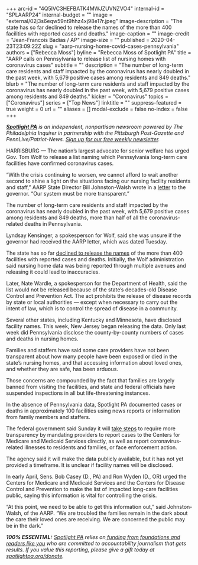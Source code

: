 +++
arc-id = "4Q5IVC3HEFBATK4MWJZUVNZVO4"
internal-id = "SPLAARP24"
internal-budget = ""
image = "external/02j3s6eqw59nt9hhz4xj98e17r.jpeg"
image-description = "The state has so far declined to release the names of the more than 400 facilities with reported cases and deaths."
image-caption = ""
image-credit = "Jean-Francois Badias / AP"
image-size = ""
published = 2020-04-23T23:09:22Z
slug = "aarp-nursing-home-covid-cases-pennsylvania"
authors = ["Rebecca Moss"]
byline = "Rebecca Moss of Spotlight PA"
title = "AARP calls on Pennsylvania to release list of nursing homes with coronavirus cases"
subtitle = ""
description = "The number of long-term care residents and staff impacted by the coronavirus has nearly doubled in the past week, with 5,679 positive cases among residents and 849 deaths."
blurb = "The number of long-term care residents and staff impacted by the coronavirus has nearly doubled in the past week, with 5,679 positive cases among residents and 849 deaths."
kicker = "Coronavirus"
topics = ["Coronavirus"]
series = ["Top News"]
linktitle = ""
suppress-featured = true
weight = 0
url = ""
aliases = []
modal-exclude = false
no-index = false
+++

<a href="https://www.spotlightpa.org/"><i><b>Spotlight PA</b></i></a><i> is an independent, nonpartisan newsroom powered by The Philadelphia Inquirer in partnership with the Pittsburgh Post-Gazette and PennLive/Patriot-News. </i><a href="https://www.spotlightpa.org/newsletters"><i>Sign up for our free weekly newsletter</i></a><i>.</i>

HARRISBURG — The nation’s largest advocate for senior welfare has urged Gov. Tom Wolf to release a list naming which Pennsylvania long-term care facilities have confirmed coronavirus cases.

“With the crisis continuing to worsen, we cannot afford to wait another second to shine a light on the situations facing our nursing facility residents and staff,” AARP State Director Bill Johnston-Walsh wrote in a <a href="https://aarp-states.brightspotcdn.com/ca/e4/b5a3323c43e58fb2c1b1fe1a58e7/aarp-pa-nursing-home-letter.pdf" target="_blank">letter</a> to the governor. “Our system must be more transparent.”

The number of long-term care residents and staff impacted by the coronavirus has nearly doubled in the past week, with 5,679 positive cases among residents and 849 deaths, more than half of all the coronavirus-related deaths in Pennsylvania.

Lyndsay Kensinger, a spokesperson for Wolf, said she was unsure if the governor had received the AARP letter, which was dated Tuesday.

The state has so far <a href="https://www.spotlightpa.org/news/2020/04/pennsylvania-coronavirus-nursing-homes-cases-inspections-residents-families/" target="_blank">declined to release the names</a> of the more than 400 facilities with reported cases and deaths. Initially, the Wolf administration said nursing home data was being reported through multiple avenues and releasing it could lead to inaccuracies.

<script src="https://www.spotlightpa.org/embed.js" async></script><div data-spl-embed-version="1" data-spl-src="https://www.spotlightpa.org/embeds/donate/"></div>


Later, Nate Wardle, a spokesperson for the Department of Health, said the list would not be released because of the state’s decades-old Disease Control and Prevention Act. The act prohibits the release of disease records by state or local authorities — except when necessary to carry out the intent of law, which is to control the spread of disease in a community.

Several other states, including Kentucky and Minnesota, have disclosed facility names. This week, New Jersey began releasing the data. Only last week did Pennsylvania disclose the county-by-county numbers of cases and deaths in nursing homes.

Families and staffers have said some care providers have not been transparent about how many people have been exposed or died in the state’s nursing homes, and that accessing information about loved ones, and whether they are safe, has been arduous.

Those concerns are compounded by the fact that families are largely banned from visiting the facilities, and state and federal officials have suspended inspections in all but life-threatening instances.

<script src="https://www.spotlightpa.org/embed.js" async></script><div data-spl-embed-version="1" data-spl-src="https://www.spotlightpa.org/embeds/newsletter/"></div>


In the absence of Pennsylvania data, Spotlight PA documented cases or deaths in approximately 100 facilities using news reports or information from family members and staffers.

The federal government said Sunday it will <a href="https://www.cms.gov/files/document/qso-20-26-nh.pdf" target=_blank>take steps</a> to require more transparency by mandating providers to report cases to the Centers for Medicare and Medicaid Services directly, as well as report coronavirus-related illnesses to residents and families, or face enforcement action.

The agency said it will make the data publicly available, but it has not yet provided a timeframe. It is unclear if facility names will be disclosed.

In early April, Sens. Bob Casey (D., PA) and Ron Wyden (D., OR) urged the Centers for Medicare and Medicaid Services and the Centers for Disease Control and Prevention to make the list of impacted long-care facilities public, saying this information is vital for controlling the crisis.

“At this point, we need to be able to get this information out,” said Johnston-Walsh, of the AARP. “We are troubled the families remain in the dark about the care their loved ones are receiving. We are concerned the public may be in the dark.”

<i><b>100% ESSENTIAL:</b></i> <a href="https://www.spotlightpa.org/"><i>Spotlight PA</i></a><i> relies on</i><a href="https://www.spotlightpa.org/support"><i> funding from foundations and readers like you</i></a><i> who are committed to accountability journalism that gets results. If you value this reporting, please give a gift today at </i><a href="https://www.spotlightpa.org/donate"><i>spotlightpa.org/donate</i></a><i>.</i>

<script src="https://www.spotlightpa.org/embed.js" async></script><div data-spl-embed-version="1" data-spl-src="https://www.spotlightpa.org/embeds/tips/?tip_text=Do%20you%20have%20a%20tip%20about%20%3Cb%3Ehow%20Pa.'s%20government%20is%20responding%20to%20the%20coronavirus%3C%2Fb%3E%3F%20Tell%20us."></div>

